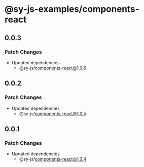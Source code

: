 # @sy-js-examples/components-react

## 0.0.3

### Patch Changes

- Updated dependencies
  - @sy-js/components-react@1.0.6

## 0.0.2

### Patch Changes

- Updated dependencies
  - @sy-js/components-react@1.0.5

## 0.0.1

### Patch Changes

- Updated dependencies
  - @sy-js/components-react@1.0.4
